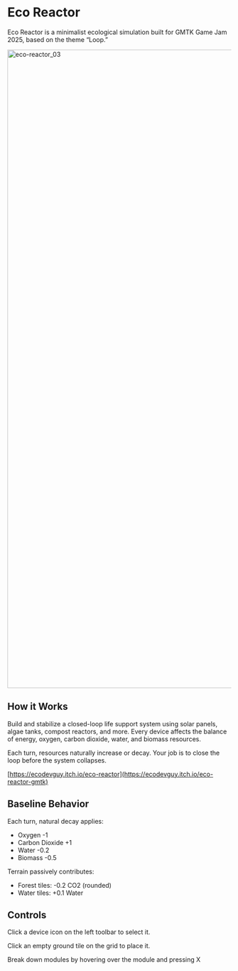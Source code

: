 # Eco Reactor

Eco Reactor is a minimalist ecological simulation built for GMTK Game Jam 2025, based on the theme “Loop.”

<img width="2554" height="1436" alt="eco-reactor_03" src="https://github.com/user-attachments/assets/2089eb82-71a7-4e6e-b528-838970323e25" />


## How it Works

Build and stabilize a closed-loop life support system using solar panels, algae tanks, compost reactors, and more. Every device affects the balance of energy, oxygen, carbon dioxide, water, and biomass resources.

Each turn, resources naturally increase or decay. Your job is to close the loop before the system collapses.

[https://ecodevguy.itch.io/eco-reactor](https://ecodevguy.itch.io/eco-reactor-gmtk)

## Baseline Behavior

Each turn, natural decay applies:

- Oxygen -1
- Carbon Dioxide +1
- Water -0.2
- Biomass -0.5

Terrain passively contributes:

- Forest tiles: -0.2 CO2 (rounded)
- Water tiles: +0.1 Water

## Controls

Click a device icon on the left toolbar to select it. 

Click an empty ground tile on the grid to place it.

Break down modules by hovering over the module and pressing X
